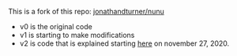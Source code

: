 
This is a fork of this repo: [jonathandturner/nunu](https://github.com/jonathandturner/nunu)

* v0 is the original code    
* v1 is starting to make modifications
* v2 is code that is explained starting [here](https://discordapp.com/channels/601130461678272522/615329862395101194/781951526524289064) on november 27, 2020.
